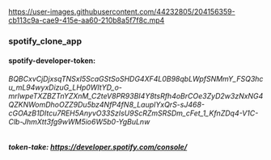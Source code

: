 


https://user-images.githubusercontent.com/44232805/204156359-cb113c9a-cae9-415e-aa60-210b8a5f7f8c.mp4



### spotify_clone_app

#### spotify-developer-token: 
###### BQBCxvCjDjxsqTNSxI5ScaGStSoSHDG4XF4L0B98qbLWpfSNMmY_FSQ3hcu_mL94wyxDizuG_LHp0WItYD_o-mrIwpeTXZBZTnYZXnM_C2teV8PR93BI4Y8tsRfh4oBrCOe3ZyD2w3zNxNG4QZKNWomDhoOZZ9Du5bz4NfP4fN8_LaupIYxQrS-sJ468-cGOAzB1DItcu7REH5AnyvO33SzIsU9ScRZmSRSDm_cFet_1_KfnZDq4-V1C-Clb-JhmXtt3fg9wWM5io6W5b0-YgBuLnw

##### token-take: https://developer.spotify.com/console/


